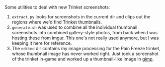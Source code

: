 Some utilities to deal with new Trinket screenshots:

1. `extract.py` looks for screenshots in the current dir and clips out
   the regions where we'd find Trinket thumbnails.
2. `generate.sh` was used to combine all the individual thumbnail
   screenshots into combined gallery-style photos, from back when I was
   hosting these from imgur.  This one's not really used anymore, but
   I was keeping it here for reference.
3. The `edited` dir contains my image processing for the Pain Freeze
   trinket, whose thumbnail image has never worked right.  Just took
   a screenshot of the trinket in-game and worked up a thumbnail-like
   image in [gimp](https://www.gimp.org/).

